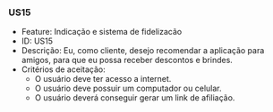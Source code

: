 ### US15

- Feature: Indicação e sistema de fidelizacão
- ID: US15
- Descrição: Eu, como cliente, desejo recomendar a aplicação para amigos, para que eu possa receber descontos e brindes.
- Critérios de aceitação:
    * O usuário deve ter acesso a internet.
    * O usuário deve possuir um computador ou celular.
    * O usuário deverá conseguir gerar um link de afiliação.
